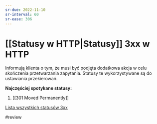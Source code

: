 ```yaml
---
sr-due: 2022-11-10
sr-interval: 60
sr-ease: 306
---
```


# [[Statusy w HTTP|Statusy]] 3xx w HTTP
Informują klienta o tym, że musi być podjęta dodatkowa akcja w celu skończenia przetwarzania zapytania. Statusy te wykorzystywane są do ustawiania przekierowań.

**Najczęściej spotykane statusy:**
1. [[301 Moved Permanently]] 

[Lista wszystkich statusów 3xx](https://en.wikipedia.org/wiki/List_of_HTTP_status_codes#:~:text=instance.%5B17%5D-,3xx%20redirection,-This%20class%20of)

#review